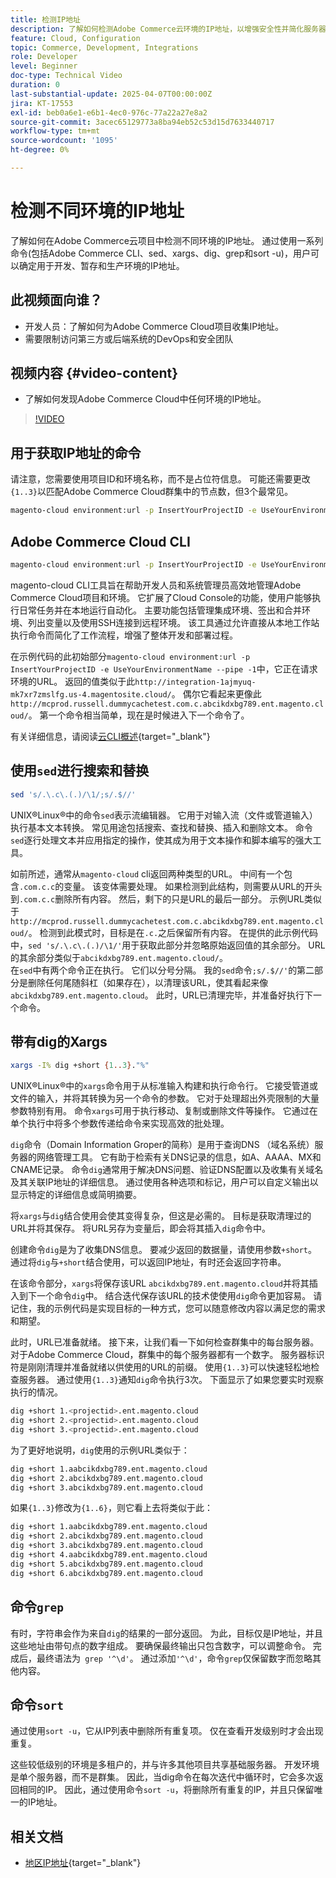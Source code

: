 ```yaml
---
title: 检测IP地址
description: 了解如何检测Adobe Commerce云环境的IP地址，以增强安全性并简化服务器通信
feature: Cloud, Configuration
topic: Commerce, Development, Integrations
role: Developer
level: Beginner
doc-type: Technical Video
duration: 0
last-substantial-update: 2025-04-07T00:00:00Z
jira: KT-17553
exl-id: beb0a6e1-e6b1-4ec0-976c-77a22a27e8a2
source-git-commit: 3acec65129773a8ba94eb52c53d15d7633440717
workflow-type: tm+mt
source-wordcount: '1095'
ht-degree: 0%

---
```


# 检测不同环境的IP地址

了解如何在Adobe Commerce云项目中检测不同环境的IP地址。 通过使用一系列命令(包括Adobe Commerce CLI、sed、xargs、dig、grep和sort -u)，用户可以确定用于开发、暂存和生产环境的IP地址。

## 此视频面向谁？

* 开发人员：了解如何为Adobe Commerce Cloud项目收集IP地址。
* 需要限制访问第三方或后端系统的DevOps和安全团队

## 视频内容 {#video-content}

* 了解如何发现Adobe Commerce Cloud中任何环境的IP地址。

>[!VIDEO](https://video.tv.adobe.com/v/3457493/?learn=on)

## 用于获取IP地址的命令

请注意，您需要使用项目ID和环境名称，而不是占位符信息。  可能还需要更改`{1..3}`以匹配Adobe Commerce Cloud群集中的节点数，但3个最常见。

```bash
magento-cloud environment:url -p InsertYourProjectID -e UseYourEnvironmentName --pipe -1 | sed 's/.\.c\.(.)/\1/;s/.$//' | xargs -I% dig +short {1..3}."%" | grep '^\d' | sort -u
```

## Adobe Commerce Cloud CLI

```bash
magento-cloud environment:url -p InsertYourProjectID -e UseYourEnvironmentName --pipe -1
```

magento-cloud CLI工具旨在帮助开发人员和系统管理员高效地管理Adobe Commerce Cloud项目和环境。 它扩展了Cloud Console的功能，使用户能够执行日常任务并在本地运行自动化。 主要功能包括管理集成环境、签出和合并环境、列出变量以及使用SSH连接到远程环境。 该工具通过允许直接从本地工作站执行命令而简化了工作流程，增强了整体开发和部署过程。

在示例代码的此初始部分`magento-cloud environment:url -p InsertYourProjectID -e UseYourEnvironmentName --pipe -1`中，它正在请求环境的URL。 返回的值类似于此`http://integration-1ajmyuq-mk7xr7zmslfg.us-4.magentosite.cloud/`。 偶尔它看起来更像此`http://mcprod.russell.dummycachetest.com.c.abcikdxbg789.ent.magento.cloud/`。  第一个命令相当简单，现在是时候进入下一个命令了。

有关详细信息，请阅读[云CLI概述](https://experienceleague.adobe.com/zh-hans/docs/commerce-on-cloud/user-guide/dev-tools/cloud-cli/cloud-cli-overview){target="_blank"}

## 使用`sed`进行搜索和替换

```bash
sed 's/.\.c\.(.)/\1/;s/.$//'
```

UNIX®Linux®中的命令`sed`表示流编辑器。 它用于对输入流（文件或管道输入）执行基本文本转换。 常见用途包括搜索、查找和替换、插入和删除文本。 命令`sed`逐行处理文本并应用指定的操作，使其成为用于文本操作和脚本编写的强大工具。

如前所述，通常从`magento-cloud` cli返回两种类型的URL。 中间有一个包含`.com.c.c`的变量。 该变体需要处理。 如果检测到此结构，则需要从URL的开头到`.com.c.c`删除所有内容。  然后，剩下的只是URL的最后一部分。 示例URL类似于`http://mcprod.russell.dummycachetest.com.c.abcikdxbg789.ent.magento.cloud/`。  检测到此模式时，目标是在`.c.`之后保留所有内容。  在提供的此示例代码中，`sed 's/.\.c\.(.)/\1/'`用于获取此部分并忽略原始返回值的其余部分。 URL的其余部分类似于`abcikdxbg789.ent.magento.cloud/`。\
在`sed`中有两个命令正在执行。 它们以分号分隔。 我的`sed`命令`;s/.$//'`的第二部分是删除任何尾随斜杠（如果存在），以清理该URL，使其看起来像`abcikdxbg789.ent.magento.cloud`。  此时，URL已清理完毕，并准备好执行下一个命令。

## 带有dig的Xargs

```bash
xargs -I% dig +short {1..3}."%"
```

UNIX®Linux®中的`xargs`命令用于从标准输入构建和执行命令行。 它接受管道或文件的输入，并将其转换为另一个命令的参数。 它对于处理超出外壳限制的大量参数特别有用。 命令`xargs`可用于执行移动、复制或删除文件等操作。 它通过在单个执行中将多个参数传递给命令来实现高效的批处理。

`dig`命令（Domain Information Groper的简称）是用于查询DNS （域名系统）服务器的网络管理工具。 它有助于检索有关DNS记录的信息，如A、AAAA、MX和CNAME记录。 命令`dig`通常用于解决DNS问题、验证DNS配置以及收集有关域名及其关联IP地址的详细信息。 通过使用各种选项和标记，用户可以自定义输出以显示特定的详细信息或简明摘要。

将`xargs`与`dig`结合使用会使其变得复杂，但这是必需的。 目标是获取清理过的URL并将其保存。  将URL另存为变量后，即会将其插入`dig`命令中。

创建命令`dig`是为了收集DNS信息。 要减少返回的数据量，请使用参数`+short`。 通过将`dig`与`+short`结合使用，可以返回IP地址，有时还会返回字符串。

在该命令部分，`xargs`将保存该URL `abcikdxbg789.ent.magento.cloud`并将其插入到下一个命令`dig`中。 结合迭代保存该URL的技术使使用`dig`命令更加容易。 请记住，我的示例代码是实现目标的一种方式，您可以随意修改内容以满足您的需求和期望。

此时，URL已准备就绪。 接下来，让我们看一下如何检查群集中的每台服务器。 对于Adobe Commerce Cloud，群集中的每个服务器都有一个数字。 服务器标识符是刚刚清理并准备就绪以供使用的URL的前缀。 使用`{1..3}`可以快速轻松地检查服务器。 通过使用`{1..3}`通知`dig`命令执行3次。 下面显示了如果您要实时观察执行的情况。

```bash
dig +short 1.<projectid>.ent.magento.cloud
dig +short 2.<projectid>.ent.magento.cloud
dig +short 3.<projectid>.ent.magento.cloud
```

为了更好地说明，`dig`使用的示例URL类似于：

```bash
dig +short 1.aabcikdxbg789.ent.magento.cloud
dig +short 2.abcikdxbg789.ent.magento.cloud
dig +short 3.abcikdxbg789.ent.magento.cloud
```

如果`{1..3}`修改为`{1..6}`，则它看上去将类似于此：

```bash
dig +short 1.aabcikdxbg789.ent.magento.cloud
dig +short 2.abcikdxbg789.ent.magento.cloud
dig +short 3.abcikdxbg789.ent.magento.cloud
dig +short 4.aabcikdxbg789.ent.magento.cloud
dig +short 5.abcikdxbg789.ent.magento.cloud
dig +short 6.abcikdxbg789.ent.magento.cloud
```

## 命令`grep`

有时，字符串会作为来自`dig`的结果的一部分返回。 为此，目标仅是IP地址，并且这些地址由带句点的数字组成。 要确保最终输出只包含数字，可以调整命令。 完成后，最终语法为` grep '^\d'`。  通过添加`'^\d'`，命令`grep`仅保留数字而忽略其他内容。

## 命令`sort`

通过使用`sort -u`，它从IP列表中删除所有重复项。 仅在查看开发级别时才会出现重复。

这些较低级别的环境是多租户的，并与许多其他项目共享基础服务器。 开发环境是单个服务器，而不是群集。 因此，当dig命令在每次迭代中循环时，它会多次返回相同的IP。 因此，通过使用命令`sort -u`，将删除所有重复的IP，并且只保留唯一的IP地址。



## 相关文档

* [地区IP地址](https://experienceleague.adobe.com/en/docs/commerce-on-cloud/user-guide/project/regional-ip-addresses|https://experienceleague.adobe.com/en/docs/commerce-on-cloud/user-guide/project/regional-ip-addresses){target="_blank"}
